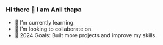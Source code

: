 ### Hi there 👋 I am Anil thapa

- 🌱 I’m currently learning.
- 👯 I’m looking to collaborate on.
- 🥅 2024 Goals: Built more projects and improve my skills.

